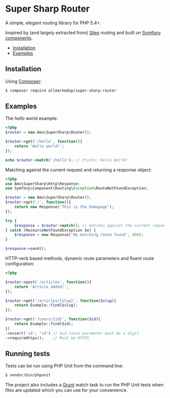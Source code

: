 Super Sharp Router
==================

A simple, elegant routing library for PHP 5.4+.

Inspired by (and largely extracted from) [Silex](http://silex.sensiolabs.org) routing and built on [Symfony components](http://symfony.com/doc/current/components/index.html).

- [Installation](#installation)
- [Examples](#examples)

## Installation

Using [Composer](https://getcomposer.org/):

```bash
$ composer require allmarkedup/super-sharp-router
```

## Examples

The _hello world_ example:

```php
<?php
$router = new Amu\SuperSharp\Router();

$router->get('/hello', function(){
    return 'Hello world!';
});

echo $router->match('/hello'); // Prints: Hello World!
```

Matching against the current request and returning a response object:

```php
<?php
use Amu\SuperSharp\Http\Response;
use Symfony\Component\Routing\Exception\RouteNotFoundException;

$router = new Amu\SuperSharp\Router();
$router->get('/', function(){
    return new Response('This is the homepage');
});

try {
    $response = $router->match(); // matches against the current request
} catch (ResourceNotFoundException $e) {
    $response = new Response('No matching route found', 404);
}

$response->send();
```

HTTP-verb based methods, dynamic route parameters and fluent route configuration:

```php
<?php

$router->post('/articles', function(){
    return 'Article added!';
});

$router->get('/articles/{slug}', function($slug){
    return Example::find($slug);
});

$router->get('/users/{id}', function($id){
    return Example::find($id);
})
->assert('id', '\d') // $id route parameter must be a digit
->requireHttps();    // Must be HTTPS
```

## Running tests

Tests can be run using PHP Unit from the command line:

```bash
$ vendor/bin/phpunit
```

The project also includes a [Grunt](http://gruntjs.com) watch task to run the PHP Unit tests when files are updated which you can use for your convenience.
